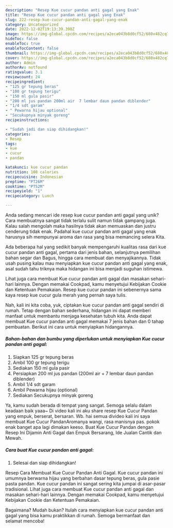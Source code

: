 ```yaml
---
description: "Resep Kue cucur pandan anti gagal yang Enak"
title: "Resep Kue cucur pandan anti gagal yang Enak"
slug: 222-resep-kue-cucur-pandan-anti-gagal-yang-enak
category: Uncategorized
date: 2022-12-02T19:13:39.398Z
image: https://img-global.cpcdn.com/recipes/a2eca043b8d0cf52/680x482cq70/kue-cucur-pandan-anti-gagal-foto-resep-utama.jpg
hideToc: false
enableToc: true
enableTocContent: false
thumbnail: https://img-global.cpcdn.com/recipes/a2eca043b8d0cf52/680x482cq70/kue-cucur-pandan-anti-gagal-foto-resep-utama.jpg
cover: https://img-global.cpcdn.com/recipes/a2eca043b8d0cf52/680x482cq70/kue-cucur-pandan-anti-gagal-foto-resep-utama.jpg
author: Admin
authorAv: notfound
ratingvalue: 3.1
reviewcount: 24
recipeingredient:
- "125 gr tepung beras"
- "100 gr tepung terigu"
- "150 ml gula pasir"
- "200 ml jus pandan 200ml air  7 lembar daun pandan diblender"
- "1/4 sdt garam"
- " Pewarna hijau optional"
- "Secukupnya minyak goreng"
recipeinstructions:

- "Sudah jadi dan siap dihidangkan!"
categories:
- Resep
tags:
- kue
- cucur
- pandan

katakunci: kue cucur pandan 
nutrition: 108 calories
recipecuisine: Indonesian
preptime: "PT26M"
cooktime: "PT52M"
recipeyield: "1"
recipecategory: Lunch

---
```





Anda sedang mencari ide resep kue cucur pandan anti gagal yang unik? Cara membuatnya sangat tidak terlalu sulit namun tidak gampang juga. Kalau salah mengolah maka hasilnya tidak akan memuaskan dan justru cenderung tidak enak. Padahal kue cucur pandan anti gagal yang enak harusnya sih mempunyai aroma dan rasa yang bisa memancing selera Kita.





Ada beberapa hal yang sedikit banyak mempengaruhi kualitas rasa dari kue cucur pandan anti gagal, pertama dari jenis bahan, selanjutnya pemilihan bahan segar dan Bagus, hingga cara membuat dan menyajikannya. Tidak usah pusing kalau mau menyiapkan kue cucur pandan anti gagal yang enak,      asal sudah tahu triknya maka hidangan ini bisa menjadi suguhan istimewa.














Lihat juga cara membuat Kue cucur pandan anti gagal dan masakan sehari-hari lainnya. Dengan memakai Cookpad, kamu menyetujui Kebijakan Cookie dan Ketentuan Pemakaian. Resep kue cucur pandan ini sebenernya sama kaya resep kue cucur gula merah yang pernah saya tulis.






Nah, kali ini kita coba, yuk, ciptakan kue cucur pandan anti gagal sendiri di rumah. Tetap dengan bahan sederhana, hidangan ini dapat memberi manfaat untuk membantu menjaga kesehatan tubuh kita. Anda dapat membuat Kue cucur pandan anti gagal memakai 7 jenis bahan dan 0 tahap pembuatan. Berikut ini cara untuk menyiapkan hidangannya.

<!--inarticleads1-->

##### Bahan-bahan dan bumbu yang diperlukan untuk menyiapkan Kue cucur pandan anti gagal:

1. Siapkan 125 gr tepung beras
1. Ambil 100 gr tepung terigu
1. Sediakan 150 ml gula pasir
1. Persiapkan 200 ml jus pandan (200ml air + 7 lembar daun pandan diblender)
1. Ambil 1/4 sdt garam
1. Ambil  Pewarna hijau (optional)
1. Sediakan Secukupnya minyak goreng


Ya, kamu sudah berada di tempat yang sangat. Semoga selalu dalam keadaan baik yaaa~ Di video kali ini aku share resep Kue Cucur Pandan yang empuk, berserat, bersaran. Wb. hai semua divideo kali ini saya membuat Kue Cucur PandanAromanya wangi, rasa manisnya pas. pokok enak banget apa lagi dimakan keeso. Buat Kue Cucur Pandan dengan Resep Ini Dijamin Anti Gagal dan Empuk Bersarang, Ide Jualan Cantik dan Mewah. 

<!--inarticleads2-->

##### Cara buat Kue cucur pandan anti gagal:


1. Selesai dan siap dihidangkan!

Resep Cara Membuat Kue Cucur Pandan Anti Gagal. Kue cucur pandan ini umumnya berwarna hijau yang berbahan dasar tepung beras, gula pasie pasta pandan. Kue cucur pandan ini sangat sering kita jumpai di asar-pasar tradisional. Lihat juga cara membuat Kue cucur pandan anti gagal dan masakan sehari-hari lainnya. Dengan memakai Cookpad, kamu menyetujui Kebijakan Cookie dan Ketentuan Pemakaian. 

Bagaimana? Mudah bukan? Itulah cara menyiapkan kue cucur pandan anti gagal yang bisa kamu praktikkan di rumah. Semoga bermanfaat dan selamat mencoba!
